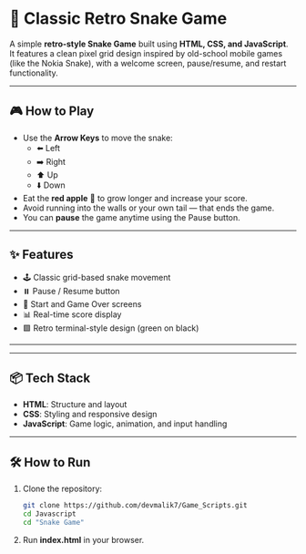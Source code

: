# 🐍 Classic Retro Snake Game

A simple **retro-style Snake Game** built using **HTML, CSS, and JavaScript**.  
It features a clean pixel grid design inspired by old-school mobile games (like the Nokia Snake), with a welcome screen, pause/resume, and restart functionality.

---

## 🎮 How to Play
- Use the **Arrow Keys** to move the snake:
  - ⬅️ Left  
  - ➡️ Right  
  - ⬆️ Up  
  - ⬇️ Down  
- Eat the **red apple** 🍎 to grow longer and increase your score.  
- Avoid running into the walls or your own tail — that ends the game.  
- You can **pause** the game anytime using the Pause button.

---

## ✨ Features
- 🕹️ Classic grid-based snake movement  
- ⏸️ Pause / Resume button  
- 🧾 Start and Game Over screens  
- 📊 Real-time score display   
- 🟩 Retro terminal-style design (green on black)  

---

---

## 📦 Tech Stack

- **HTML**: Structure and layout
- **CSS**: Styling and responsive design
- **JavaScript**: Game logic, animation, and input handling

---

## 🛠️ How to Run

1. Clone the repository:
   ```bash
   git clone https://github.com/devmalik7/Game_Scripts.git
   cd Javascript
   cd "Snake Game"
   ```
2. Run **index.html** in your browser.